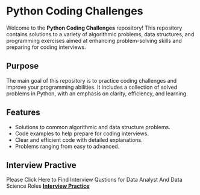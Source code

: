# Python Coding Challenges

Welcome to the **Python Coding Challenges** repository! This repository contains solutions to a variety of algorithmic problems, data structures, and programming exercises aimed at enhancing problem-solving skills and preparing for coding interviews.

## Purpose

The main goal of this repository is to practice coding challenges and improve your programming abilities. It includes a collection of solved problems in Python, with an emphasis on clarity, efficiency, and learning.

## Features

- Solutions to common algorithmic and data structure problems.
- Code examples to help prepare for coding interviews.
- Clear and efficient code with detailed explanations.
- Problems ranging from easy to advanced.

## Interview Practive
Please Click Here to Find Interview Qustions for Data Analyst And Data Science Roles
[**Interview Practice**](https://github.com/GeetikaSh/Data-Science-Interview-Practice.git)
